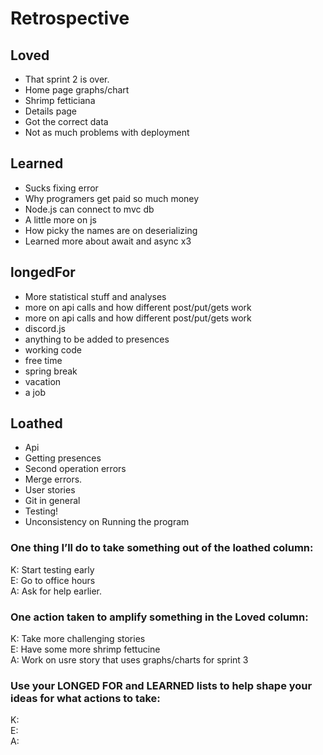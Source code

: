 # Retrospective

## Loved
* That sprint 2 is over.
* Home page graphs/chart
* Shrimp fetticiana
* Details page
* Got the correct data
* Not as much problems with deployment	

## Learned
* Sucks fixing error
* Why programers get paid so much money
* Node.js can connect to mvc db
* A little more on js
* How picky the names are on deserializing
* Learned more about await and async x3

## longedFor
* More statistical stuff and analyses
* more on api calls and how different post/put/gets work
* more on api calls and how different post/put/gets work
* discord.js
* anything to be added to presences
* working code
* free time
* spring break
* vacation
* a job		

## Loathed
* Api
* Getting presences
* Second operation errors
* Merge errors.
* User stories
* Git in general
* Testing!
* Unconsistency on Running the program
	

### One thing I’ll do to take something out of the loathed column:
K: Start testing early<br>
E: Go to office hours<br>
A: Ask for help earlier.

### One action taken to amplify something in the Loved column:
K: Take more challenging stories<br>
E: Have some more shrimp fettucine <br>
A: Work on usre story that uses graphs/charts for sprint 3

### Use your LONGED FOR and LEARNED lists to help shape your ideas for what actions to take:
K:<br>
E:<br>
A:
